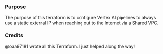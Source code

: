 ### Purpose
The purpose of this terraform is to configure Vertex AI pipelines to always use a static external IP when reaching out to the Internet via a Shared VPC.

### Credits
@oaa97181 wrote all this Terraform. I just helped along the way!
